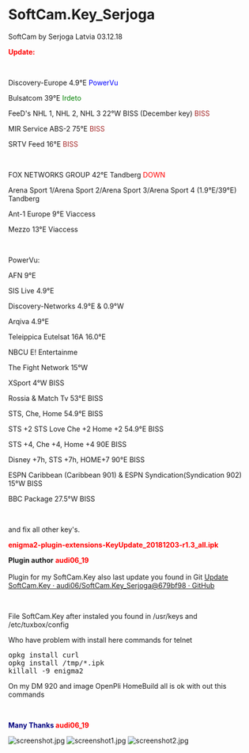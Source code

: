 # SoftCam.Key_Serjoga
SoftCam by Serjoga Latvia 03.12.18
	<p><strong><span style="color: red">Update: </span></strong></p>
	<p><br></p>
	<p>Discovery-Europe 4.9°E  <span style="color: blue">PowerVu</span></p>
	<p>Bulsatcom 39°E <span style="color: green">Irdeto</span></p>
	<p>FeeD's NHL 1, NHL 2, NHL 3 22°W BISS (December key) <span style="color: brown">BISS</span></p>
	<p>MIR Service ABS-2 75°E <span style="color: brown">BISS</span></p>
	<p>SRTV Feed 16°E <span style="color: brown">BISS</span></p>
	<p><br></p>
	<p>FOX NETWORKS GROUP 42°E Tandberg <span style="color: red">DOWN</span></p>
	<p>Arena Sport 1/Arena Sport 2/Arena Sport 3/Arena Sport 4 (1.9°E/39°E) Tandberg</p>
	<p>Ant-1 Europe 9°E Viaccess</p>
	<p>Mezzo 13°E Viaccess</p>
	<p><br></p>
	<p>PowerVu:</p>
		<p>AFN 9°E</p>
		<p>SIS Live 4.9°E</p>
		<p>Discovery-Networks 4.9°E &amp; 0.9°W</p>
		<p>Arqiva 4.9°E</p>
		<p>Teleippica Eutelsat 16A 16.0°E</p>
		<p>NBCU E! Entertainme</p>
		<p>The Fight Network 15°W</p>
	<p>XSport 4°W BISS</p>
	<p>Rossia &amp; Match Tv 53°E BISS</p>
	<p>STS, Che, Home  54.9°E BISS</p>
	<p>STS +2 STS Love Che +2 Home +2 54.9°E BISS</p>
	<p>STS +4, Che +4, Home +4 90E BISS</p>
	<p>Disney +7h, STS +7h, HOME+7 90°E BISS</p>
	<p>ESPN Caribbean (Caribbean 901) &amp; ESPN Syndication(Syndication 902) 15°W BISS</p>
	<p>BBC Package 27.5°W BISS</p>
	<p><br></p>
	<p>and fix all other key's.</p>


<p><strong><span style="color: red">enigma2-plugin-extensions-KeyUpdate_20181203-r1.3_all.ipk</span></strong></p>

<p><strong>Plugin author</strong> <strong><span style="color:#FF0000;">audi06_19<br></span></strong><br> Plugin for my SoftCam.Key also last update you found in Git <a href="https://github.com/audi06/SoftCam.Key_Serjoga/commits/master/">Update SoftCam.Key · audi06/SoftCam.Key_Serjoga@679bf98 · GitHub</a></p>
<p><br></p>
<p>File SoftCam.Key after instaled you found in /usr/keys and /etc/tuxbox/config</p>
<p>Who have problem with install here commands for telnet</p>
<pre data-file="" data-highlighter="" data-line="1">opkg install curl
opkg install /tmp/*.ipk
killall -9 enigma2
</pre>
<p>On my DM 920 and image OpenPli HomeBuild all is ok with out this commands</p>
<p><span style="color:#000080;"><br></span></p>
<p><strong><span style="color:#000080;">Many Thanks </span><span style="color:#FF0000;">audi06_19</span><span style="color:#000080;"></span></strong><br></p>

<img src="http://www.hizliresimyukle.com/images/2018/12/03/screenshot.jpg" alt="screenshot.jpg" border="0">
<img src="http://www.hizliresimyukle.com/images/2018/12/03/screenshot1.jpg" alt="screenshot1.jpg" border="0">
<img src="http://www.hizliresimyukle.com/images/2018/12/03/screenshot2.jpg" alt="screenshot2.jpg" border="0">
